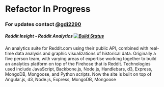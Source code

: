 Refactor In Progress
=============
### For updates contact [@gdi2290](https://twitter.com/gdi2290#yolo)

##### Reddit Insight - Reddit Analytics [![Build Status](https://travis-ci.org/gdi2290/RedditInsight.png?branch=master)](https://travis-ci.org/gdi2290/RedditInsight)
An analytics suite for Reddit.com using their public API, combined with real-time data analysis and graphic visualizations of historical data. Originally a five person team, with varying areas of expertise working together to build an analytics platform on top of the Firehose that is Reddit. Technologies used include JavaScript, Backbone.js, Node.js, Handlebars, d3, Express, MongoDB, Mongoose, and Python scripts. Now the site is built on top of Angular.js, d3, Node.js, Express, MongoDB, Mongoose
